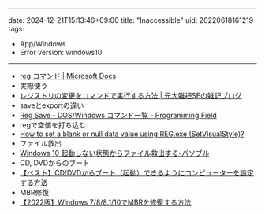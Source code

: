 
---
date: 2024-12-21T15:13:46+09:00
title: "Inaccessible"
uid: 20220618161219
tags:
 - App/Windows
 - Error
version: windows10
---

- [reg コマンド | Microsoft Docs](https://docs.microsoft.com/ja-jp/windows-server/administration/windows-commands/reg)
- 実際使う
- [レジストリの変更をコマンドで実行する方法  |  元大雑把SEの雑記ブログ](https://oozappase.com/windows/regcommand/)
- saveとexportの違い
- [Reg Save - DOS/Windows コマンド一覧 - Programming Field](https://www.pg-fl.jp/program/dos/doscmd/reg_save.htm)
- regで空値を打ち込む
- [How to set a blank or null data value using REG.exe (SetVisualStyle)?](https://social.technet.microsoft.com/Forums/ie/en-US/cc4c972a-8461-4309-9028-2cdfa0c0fb98/how-to-set-a-blank-or-null-data-value-using-regexe-setvisualstyle)
- ファイル救出
- [Windows 10 起動しない状態からファイル救出する-パソブル](https://www.pasoble.jp/windows/10/kidousinai-file-rescue.html#c2a)
- CD, DVDからのブート
- [【ベスト】CD/DVDからブート（起動）できるようにコンピューターを設定する方法](https://jp.imyfone.com/windows-data-recovery/configure-computer-boot-from-cd-dvd/)
- MBR修復
- [【2022版】Windows 7/8/8.1/10でMBRを修復する方法](https://www.partitionwizard.jp/partitionmanager/windows-mbr-fix.html)